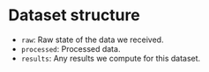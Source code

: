 # Dataset structure

-   `raw`: Raw state of the data we received.
-   `processed`: Processed data.
-   `results`: Any results we compute for this dataset.
